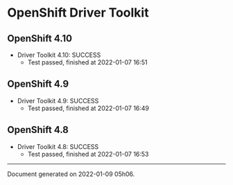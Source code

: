 
OpenShift Driver Toolkit
========================

OpenShift 4.10
--------------



* Driver Toolkit 4.10: SUCCESS
  - Test passed, finished at 2022-01-07 16:51

OpenShift 4.9
-------------



* Driver Toolkit 4.9: SUCCESS
  - Test passed, finished at 2022-01-07 16:49

OpenShift 4.8
-------------



* Driver Toolkit 4.8: SUCCESS
  - Test passed, finished at 2022-01-07 16:53

---
Document generated on 2022-01-09 05h06.
